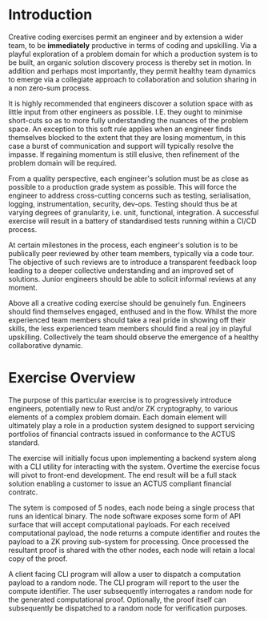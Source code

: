 # Introduction

Creative coding exercises permit an engineer and by extension a wider team, to be **immediately** productive in terms of coding and upskilling.  Via a playful exploration of a problem domain for which a production system is to be built, an organic solution discovery process is thereby set in motion.  In addition and perhaps most importantly, they permit healthy team dynamics to emerge via a collegiate approach to collaboration and solution sharing in a non zero-sum process.

It is highly recommended that engineers discover a solution space with as little input from other engineers as possible.  I.E. they ought to minimise short-cuts so as to more fully understanding the nuances of the problem space.  An exception to this soft rule applies when an engineer finds themselves blocked to the extent that they are losing momentum, in this case a burst of communication and support will typically resolve the impasse.  If regaining momentum is still elusive, then refinement of the problem domain will be required. 

From a quality perspective, each engineer's solution must be as close as possible to a production grade system as possible.  This will force the engineer to address cross-cutting concerns such as testing, serialisation, logging, instrumentation, security, dev-ops.  Testing should thus be at varying degrees of granularity, i.e. unit, functional, integration.  A successful exercise will result in a battery of standardised tests running within a CI/CD process. 

At certain milestones in the process, each engineer's solution is to be publically peer reviewed by other team members, typically via a code tour.  The objective of such reviews are to introduce a transparent feedback loop leading to a deeper collective understanding and an improved set of solutions. Junior engineers should be able to solicit informal reviews at any moment. 

Above all a creative coding exercise should be genuinely fun.  Engineers should find themselves engaged, enthused and in the flow.  Whilst the more experienced team members should take a real pride in showing off their skills, the less experienced team members should find a real joy in playful upskilling.  Collectively the team should observe the emergence of a healthy collaborative dynamic.  

# Exercise Overview

The purpose of this particular exercise is to progressively introduce engineers, potentially new to Rust and/or ZK cryptography, to various elements of a complex problem domain.  Each domain element will ultimately play a role in a production system designed to support servicing portfolios of financial contracts issued in conformance to the ACTUS standard.   

The exercise will initially focus upon implementing a backend system along with a CLI utility for interacting with the system.  Overtime the exercise focus will pivot to front-end development.  The end result will be a full stack solution enabling a customer to issue an ACTUS compliant financial contratc.    

The sytem is composed of 5 nodes, each node being a single process that runs an identical binary.  The node software exposes some form of API surface that will accept computational payloads.  For each received computational payload, the node returns a compute identifier and routes the payload to a ZK proving sub-system for processing.  Once processed the resultant proof is shared with the other nodes, each node will retain a local copy of the proof.

A client facing CLI program will allow a user to dispatch a computation payload to a random node.  The CLI program will report to the user the compute identifier.  The user subsequently interrogates a random node for the generated computational proof.  Optionally, the proof itself can subsequently be dispatched to a random node for verification purposes.

